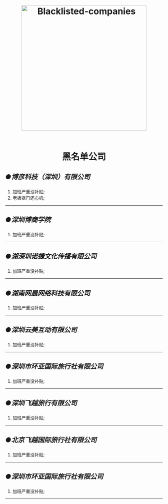 
<h1 align="center">
  <img src="https://github.com.png" alt="Blacklisted-companies" width="400">
  
  <br>黑名单公司<br>
  
  
  


## *●博彦科技（深圳）有限公司*

### 
1. 加班严重没补贴;
2. 老板抠门还心机;

----------------------------------------------

## *●深圳博商学院*

### 
1. 加班严重没补贴;

----------------------------------------------

## *●湖深圳诺捷文化传播有限公司*

### 
1. 加班严重没补贴;

----------------------------------------------
## *●湖南网晨网络科技有限公司*

### 
1. 加班严重没补贴;

----------------------------------------------
## *●深圳云美互动有限公司*

### 
1. 加班严重没补贴;

----------------------------------------------
## *●深圳市环亚国际旅行社有限公司*

### 
1. 加班严重没补贴;

----------------------------------------------

## *●深圳飞越旅行有限公司*

### 
1. 加班严重没补贴;

----------------------------------------------

## *●北京飞越国际旅行社有限公司*

### 
1. 加班严重没补贴;

----------------------------------------------

## *●深圳市环亚国际旅行社有限公司*

### 
1. 加班严重没补贴;

----------------------------------------------
